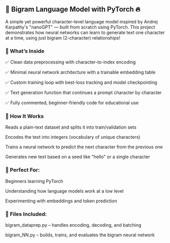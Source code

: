 ## 🧠 Bigram Language Model with PyTorch 🔥

A simple yet powerful character-level language model inspired by Andrej Karpathy's "nanoGPT" — built from scratch using PyTorch. This project demonstrates how neural networks can learn to generate text one character at a time, using just bigram (2-character) relationships!

### 🔧 What’s Inside
✅ Clean data preprocessing with character-to-index encoding

✅ Minimal neural network architecture with a trainable embedding table

✅ Custom training loop with best-loss tracking and model checkpointing

✅ Text generation function that continues a prompt character by character

✅ Fully commented, beginner-friendly code for educational use

### 📘 How It Works
Reads a plain-text dataset and splits it into train/validation sets

Encodes the text into integers (vocabulary of unique characters)

Trains a neural network to predict the next character from the previous one

Generates new text based on a seed like "hello" or a single character

### 🚀 Perfect For:
Beginners learning PyTorch

Understanding how language models work at a low level

Experimenting with embeddings and token prediction

### 📂 Files Included:
bigram_dataprep.py – handles encoding, decoding, and batching

bigram_NN.py – builds, trains, and evaluates the bigram neural network
